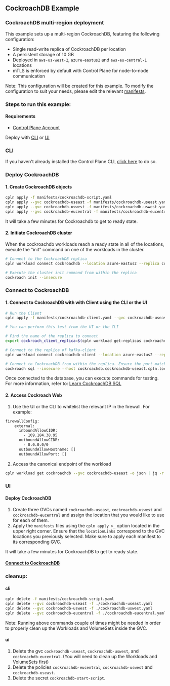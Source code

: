 ## CockroachDB Example

### CockroachDB multi-region deployment

This example sets up a multi-region CockroachDB, featuring the following configuration:
* Single read-write replica of CockroachDB per location
* A persistent storage of 10 GB
* Deployed in `aws-us-west-2`, `azure-eastus2` and `aws-eu-central-1` locations
* mTLS is enforced by default with Control Plane for node-to-node communication

Note: This configuration will be created for this example. To modify the configuration to suit your needs, please edit the relevant [manifests](./manifests).

### Steps to run this example:

#### Requirements
* [Control Plane Account](https://controlplane.com)

Deploy with [CLI](#cli) or [UI](#ui)

### CLI

If you haven't already installed the Control Plane CLI, [click here](https://docs.controlplane.com/reference/cli) to do so.

### Deploy CockroachDB

#### 1. Create CockroachDB objects

```bash
cpln apply -f manifests/cockroachdb-script.yaml
cpln apply --gvc cockroachdb-useast -f manifests/cockroachdb-useast.yaml
cpln apply --gvc cockroachdb-uswest -f manifests/cockroachdb-uswest.yaml
cpln apply --gvc cockroachdb-eucentral -f manifests/cockroachdb-eucentral.yaml
```
It will take a few minutes for Cockroachdb to get to ready state.

#### 2. Initiate CockroachDB cluster
When the cockroachdb workloads reach a ready state in all of the locations, execute the "init" command on one of the workloads in the cluster.
```bash
# Connect to the CockroachDB replica
cpln workload connect cockroachdb --location azure-eastus2 --replica cockroachdb-0 --container cockroachdb --shell --gvc cockroachdb-useast

# Execute the cluster init command from within the replica
cockroach init --insecure
```

### Connect to CockroachDB

#### 1. Connect to CockroachDB with with Client using the CLI or the UI

```BASH
# Run the Client
cpln apply -f manifests/cockroachdb-client.yaml --gvc cockroachdb-useast

# You can perform this test from the UI or the CLI

# Find the name of the replica to connect
export cockroach_client_replica=$(cpln workload get-replicas cockroachdb-client --gvc cockroachdb-useast --location azure-eastus2 -o json | jq -r '.items[0]')

# Connect to the replica of kafka-client
cpln workload connect cockroachdb-client --location azure-eastus2 --replica $cockroach_client_replica --container cockroachdb-client --shell bash --gvc cockroachdb-useast

# Connect to CockroachDB from within the replica. Ensure the port matches the endpoint
cockroach sql --insecure --host cockroachdb.cockroachdb-useast.cpln.local:26262
``` 
Once connected to the database, you can execute commands for testing. For more information, refer to: [Learn CockroachDB SQL](https://www.cockroachlabs.com/docs/v23.1/learn-cockroachdb-sql)

#### 2. Access Cockroach Web

1. Use the UI or the CLI to whitelist the relevant IP in the firewall. For example:
```bash
firewallConfig:
    external:
      inboundAllowCIDR:
        - 109.184.38.95
      outboundAllowCIDR:
        - 0.0.0.0/0
      outboundAllowHostname: []
      outboundAllowPort: []
```

2. Access the canonical endpoint of the workload 

```bash
cpln workload get cockroachdb --gvc cockroachdb-useast -o json | jq -r '.status.endpoint'
```

### UI

#### Deploy CockroachDB

1. Create three GVCs named `cockroachdb-useast`, `cockroachdb-uswest` and `cockroachdb-eucentral` and assign the location that you would like to use for each of them.
2. Apply the `manifests` files using the `cpln apply >_` option located in the upper right corner. Ensure that the `locationLinks` correspond to the GVC locations you previously selected. Make sure to apply each manifest to its corresponding GVC.

It will take a few minutes for CockroachDB to get to ready state.

#### [Connect to CockroachDB](#connect-to-cockroachdb)

### cleanup:

#### cli

```bash
cpln delete -f manifests/cockroachdb-script.yaml
cpln delete --gvc cockroachdb-useast -f ./cockroachdb-useast.yaml
cpln delete --gvc cockroachdb-uswest -f ./cockroachdb-uswest.yaml
cpln delete --gvc cockroachdb-eucentral -f ./cockroachdb-eucentral.yaml
```
Note: Running above commands couple of times might be needed in order to properly clean up the Workloads and VolumeSets inside the GVC.

#### ui

1. Delete the gvc `cockroachdb-useast`, `cockroachdb-uswest`, and `cockroachdb-eucentral`. (You will need to clean up the Workloads and VolumeSets first)
2. Delete the policies `cockroachdb-eucentral`, `cockroachdb-uswest` and `cockroachdb-useast`.
3. Delete the secret `cockroachdb-start-script`.